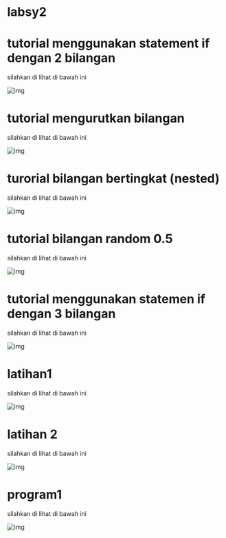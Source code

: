 # labsy2

# tutorial menggunakan statement if dengan 2 bilangan

silahkan di lihat di bawah ini

![img](screenshot/png1)

# tutorial mengurutkan bilangan

silahkan di lihat di bawah ini

![img](screenshot/png2)

# turorial bilangan bertingkat (nested)

silahkan di lihat di bawah ini

![img](sreenshot/png3)

# tutorial bilangan random 0.5

silahkan di lihat di bawah ini

![img](screenshot/png4)

# tutorial menggunakan statemen if dengan 3 bilangan

silahkan di lihat di bawah ini

![img](screenshot/ )

# latihan1

silahkan di lihat di bawah ini

![img](screenshot/png6)

# latihan 2

silahkan di lihat di bawah ini

![img](screenshot/png7)

# program1

silahkan di lihat di bawah ini

![img](screenshot/png8)
